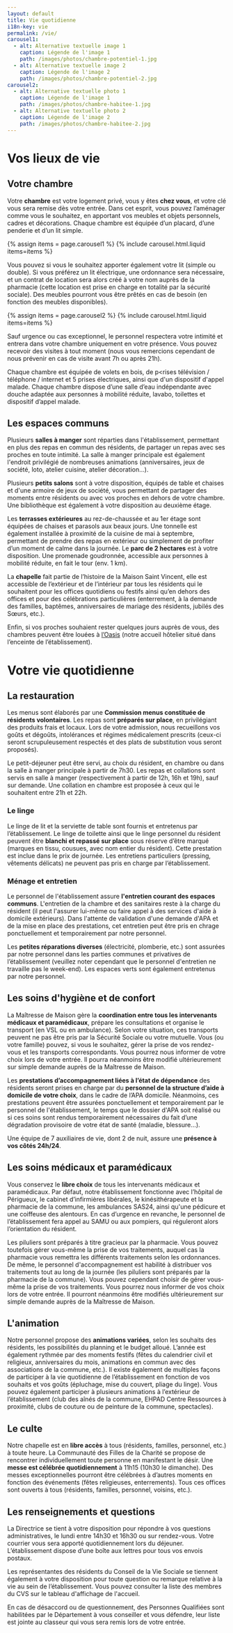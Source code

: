 ```yaml
---
layout: default
title: Vie quotidienne
i18n-key: vie
permalink: /vie/
carousel1:
  - alt: Alternative textuelle image 1
    caption: Légende de l'image 1
    path: /images/photos/chambre-potentiel-1.jpg
  - alt: Alternative textuelle image 2
    caption: Légende de l'image 2
    path: /images/photos/chambre-potentiel-2.jpg
carousel2:
  - alt: Alternative textuelle photo 1
    caption: Légende de l'image 1
    path: /images/photos/chambre-habitee-1.jpg
  - alt: Alternative textuelle photo 2
    caption: Légende de l'image 2
    path: /images/photos/chambre-habitee-2.jpg
---
```


# Vos lieux de vie

## Votre chambre

Votre **chambre** est votre logement privé, vous y êtes **chez vous**, et votre clé vous sera remise dès votre entrée. Dans cet esprit, vous pouvez l’aménager comme vous le souhaitez, en apportant vos meubles et objets personnels, cadres et décorations. Chaque chambre est équipée d’un placard, d’une penderie et d’un lit simple.

{% assign items = page.carousel1 %}
{% include carousel.html.liquid items=items %}

Vous pouvez si vous le souhaitez apporter également votre lit (simple ou double). Si vous préférez un lit électrique, une ordonnance sera nécessaire, et un contrat de location sera alors créé à votre nom auprès de la pharmacie (cette location est prise en charge en totalité par la sécurité sociale). Des meubles pourront vous être prêtés en cas de besoin (en fonction des meubles disponibles).

{% assign items = page.carousel2 %}
{% include carousel.html.liquid items=items %}

<!-- photo exemple d'une chambre aménagée-->

Sauf urgence ou cas exceptionnel, le personnel respectera votre intimité et entrera dans votre chambre uniquement en votre présence. Vous pouvez recevoir des visites à tout moment (nous vous remercions cependant de nous prévenir en cas de visite avant 7h ou après 21h).

Chaque chambre est équipée de volets en bois, de p<rises télévision / téléphone / internet et 5 prises électriques, ainsi que d'un dispositif d'appel malade. Chaque chambre dispose d’une salle d’eau indépendante avec douche adaptée aux personnes à mobilité réduite, lavabo, toilettes et dispositif d’appel malade.

## Les espaces communs

Plusieurs **salles à manger** sont réparties dans l'établissement, permettant en plus des repas en commun des résidents, de partager un repas avec ses proches en toute intimité. La salle à manger principale est également l'endroit privilégié de nombreuses animations (anniversaires, jeux de société, loto, atelier cuisine, atelier décoration...).

<!-- photo d'une des salles à manger ?-->

Plusieurs **petits salons** sont à votre disposition, équipés de table et chaises et d'une armoire de jeux de société, vous permettant de partager des moments entre résidents ou avec vos proches en dehors de votre chambre. Une bibliothèque est également à votre disposition au deuxième étage.

<!-- photo d'un salon ?-->

Les **terrasses extérieures** au rez-de-chaussée et au 1er étage sont équipées de chaises et parasols aux beaux jours. Une tonnelle est également installée à proximité de la cuisine de mai à septembre, permettant de prendre des repas en extérieur ou simplement de profiter d’un moment de calme dans la journée. Le **parc de 2 hectares** est à votre disposition. Une promenade goudronnée, accessible aux personnes à mobilité réduite, en fait le tour (env. 1 km).

<!-- photo du parc-->

La **chapelle** fait partie de l’histoire de la Maison Saint Vincent, elle est accessible de l’extérieur et de l’intérieur par tous les résidents qui le souhaitent pour les offices quotidiens ou festifs ainsi qu’en dehors des offices et pour des célébrations particulières (enterrement, à la demande des familles, baptêmes, anniversaires de mariage des résidents, jubilés des Sœurs, etc.).

<!-- photo de la chapelle-->

Enfin, si vos proches souhaient rester quelques jours auprès de vous, des chambres peuvent être louées à <a href="https://oasis.maisonstvincent.fr/"> l’Oasis</a> (notre accueil hôtelier situé dans l’enceinte de l’établissement).

<!-- photo d'une chambre à l'Oasis-->

# Votre vie quotidienne

## La restauration

Les menus sont élaborés par une **Commission menus constituée de résidents volontaires**. Les repas sont **préparés sur place**, en privilégiant des produits frais et locaux. Lors de votre admission, nous recueillons vos goûts et dégoûts, intolérances et régimes médicalement prescrits (ceux-ci seront scrupuleusement respectés et des plats de substitution vous seront proposés).

Le petit-déjeuner peut être servi, au choix du résident, en chambre ou dans la salle à manger principale à partir de 7h30. Les repas et collations sont servis en salle à manger (respectivement à partir de 12h, 16h et 19h), sauf sur demande. Une collation en chambre est proposée à ceux qui le souhaitent entre 21h et 22h.

### Le linge

Le linge de lit et la serviette de table sont fournis et entretenus par l’établissement. Le linge de toilette ainsi que le linge personnel du résident peuvent être **blanchi et repassé sur place** sous réserve d’être marqué (marques en tissu, cousues, avec nom entier du résident). Cette prestation est inclue dans le prix de journée. Les entretiens particuliers (pressing, vêtements délicats) ne peuvent pas pris en charge par l’établissement.

### Ménage et entretien

Le personnel de l'établissement assure **l'entretien courant des espaces communs**. L'entretien de la chambre et des sanitaires reste à la charge du résident (il peut l'assurer lui-même ou faire appel à des services d'aide à domicile extérieurs). Dans l'attente de validation d'une demande d'APA et de la mise en place des prestations, cet entretien peut être pris en chrage ponctuellement et temporairement par notre personnel.

Les **petites réparations diverses** (électricité, plomberie, etc.) sont assurées par notre personnel dans les parties communes et privatives de l’établissement (veuillez noter cependant que le personnel d'entretien ne travaille pas le week-end). Les espaces verts sont également entretenus par notre personnel.

## Les soins d'hygiène et de confort

La Maîtresse de Maison gère la **coordination entre tous les intervenants médicaux et paramédicaux**, prépare les consultations et organise le transport (en VSL ou en ambulance). Selon votre situation, ces transports peuvent ne pas être pris par la Sécurité Sociale ou votre mutuelle. Vous (ou votre famille) pouvez, si vous le souhaitez, gérer la prise de vos rendez-vous et les transports correspondants. Vous pourrez nous informer de votre choix lors de votre entrée. Il pourra néanmoins être modifié ultérieurement sur simple demande auprès de la Maîtresse de Maison.

Les **prestations d’accompagnement liées à l’état de dépendance** des résidents seront prises en charge par du **personnel de la structure d’aide à domicile de votre choix**, dans le cadre de l’APA domicile. Néanmoins, ces prestations peuvent être assurées ponctuellement et temporairement par le personnel de l'établissement, le temps que le dossier d'APA soit réalisé ou si ces soins sont rendus temporairement nécessaires du fait d’une dégradation provisoire de votre état de santé (maladie, blessure…).

Une équipe de 7 auxiliaires de vie, dont 2 de nuit, assure une **présence à vos côtés 24h/24**.

## Les soins médicaux et paramédicaux

Vous conservez le **libre choix** de tous les intervenants médicaux et paramédicaux. Par défaut, notre établissement fonctionne avec l’hôpital de Périgueux, le cabinet d’infirmières libérales, le kinésithérapeute et la pharmacie de la commune, les ambulances SAS24, ainsi qu'une pédicure et une coiffeuse des alentours. En cas d’urgence en revanche, le personnel de l’établissement fera appel au SAMU ou aux pompiers, qui réguleront alors l’orientation du résident.

Les piluliers sont préparés à titre gracieux par la pharmacie. Vous pouvez toutefois gérer vous-même la prise de vos traitements, auquel cas la pharmacie vous remettra les différents traitements selon les ordonnances. De même, le personnel d'accompagnement est habilité à distribuer vos traitements tout au long de la journée (les piluliers sont préparés par la pharmacie de la commune). Vous pouvez cependant choisir de gérer vous-même la prise de vos traitements. Vous pourrez nous informer de vos choix lors de votre entrée. Il pourront néanmoins être modifiés ultérieurement sur simple demande auprès de la Maîtresse de Maison.

## L'animation

Notre personnel propose des **animations variées**, selon les souhaits des résidents, les possibilités du planning et le budget alloué. L’année est également rythmée par des moments festifs (fêtes du calendrier civil et religieux, anniversaires du mois, animations en commun avec des associations de la commune, etc.). Il existe également de multiples façons de participer à la vie quotidienne de l’établissement en fonction de vos souhaits et vos goûts (épluchage, mise du couvert, pliage du linge). Vous pouvez également participer à plusieurs animations à l’extérieur de l’établissement (club des aînés de la commune, EHPAD Centre Ressources à proximité, clubs de couture ou de peinture de la commune, spectacles).

## Le culte

Notre chapelle est en **libre accès** à tous (résidents, familles, personnel, etc.) à toute heure. La Communauté des Filles de la Charité se propose de rencontrer individuellement toute personne en manifestant le désir. Une **messe est célébrée quotidiennement** à 11h15 (10h30 le dimanche). Des messes exceptionnelles pourront être célébrées à d’autres moments en fonction des événements (fêtes religieuses, enterrements). Tous ces offices sont ouverts à tous (résidents, familles, personnel, voisins, etc.).

## Les renseignements et questions

La Directrice se tient à votre disposition pour répondre à vos questions administratives, le lundi entre 14h30 et 16h30 ou sur rendez-vous. Votre courrier vous sera apporté quotidiennement lors du déjeuner. L’établissement dispose d’une boîte aux lettres pour tous vos envois postaux.

Les représentantes des résidents du Conseil de la Vie Sociale se tiennent également à votre disposition pour toute question ou remarque relative à la vie au sein de l’établissement. Vous pouvez consulter la liste des membres du CVS sur le tableau d'affichage de l'accueil.

En cas de désaccord ou de questionnement, des Personnes Qualifiées sont habilitées par le Département à vous conseiller et vous défendre, leur liste est jointe au classeur qui vous sera remis lors de votre entrée.
